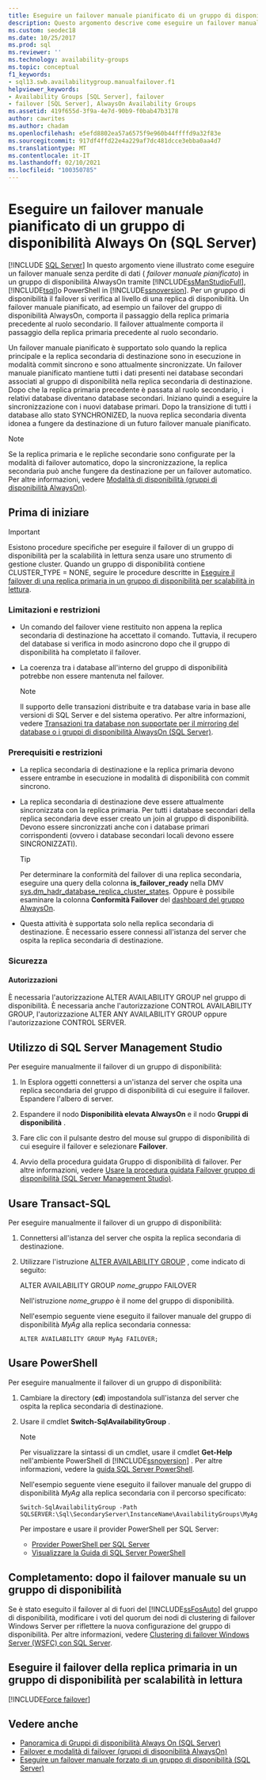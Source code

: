 ```yaml
---
title: Eseguire un failover manuale pianificato di un gruppo di disponibilità
description: Questo argomento descrive come eseguire un failover manuale pianificato di un gruppo di disponibilità Always On.
ms.custom: seodec18
ms.date: 10/25/2017
ms.prod: sql
ms.reviewer: ''
ms.technology: availability-groups
ms.topic: conceptual
f1_keywords:
- sql13.swb.availabilitygroup.manualfailover.f1
helpviewer_keywords:
- Availability Groups [SQL Server], failover
- failover [SQL Server], AlwaysOn Availability Groups
ms.assetid: 419f655d-3f9a-4e7d-90b9-f0bab47b3178
author: cawrites
ms.author: chadam
ms.openlocfilehash: e5efd8802ea57a6575f9e960b44ffffd9a32f83e
ms.sourcegitcommit: 917df4ffd22e4a229af7dc481dcce3ebba0aa4d7
ms.translationtype: MT
ms.contentlocale: it-IT
ms.lasthandoff: 02/10/2021
ms.locfileid: "100350785"
---
```

# <a name="perform-a-planned-manual-failover-of-an-always-on-availability-group-sql-server"></a>Eseguire un failover manuale pianificato di un gruppo di disponibilità Always On (SQL Server)
[!INCLUDE [SQL Server](../../../includes/applies-to-version/sqlserver.md)]
In questo argomento viene illustrato come eseguire un failover manuale senza perdite di dati ( *failover manuale pianificato*) in un gruppo di disponibilità AlwaysOn tramite [!INCLUDE[ssManStudioFull](../../../includes/ssmanstudiofull-md.md)], [!INCLUDE[tsql](../../../includes/tsql-md.md)]o PowerShell in [!INCLUDE[ssnoversion](../../../includes/ssnoversion-md.md)]. Per un gruppo di disponibilità il failover si verifica al livello di una replica di disponibilità. Un failover manuale pianificato, ad esempio un failover del gruppo di disponibilità AlwaysOn, comporta il passaggio della replica primaria precedente al ruolo secondario. Il failover attualmente comporta il passaggio della replica primaria precedente al ruolo secondario.  
  
Un failover manuale pianificato è supportato solo quando la replica principale e la replica secondaria di destinazione sono in esecuzione in modalità commit sincrono e sono attualmente sincronizzate. Un failover manuale pianificato mantiene tutti i dati presenti nei database secondari associati al gruppo di disponibilità nella replica secondaria di destinazione. Dopo che la replica primaria precedente è passata al ruolo secondario, i relativi database diventano database secondari. Iniziano quindi a eseguire la sincronizzazione con i nuovi database primari. Dopo la transizione di tutti i database allo stato SYNCHRONIZED, la nuova replica secondaria diventa idonea a fungere da destinazione di un futuro failover manuale pianificato.  
  
> [!NOTE]  
>  Se la replica primaria e le repliche secondarie sono configurate per la modalità di failover automatico, dopo la sincronizzazione, la replica secondaria può anche fungere da destinazione per un failover automatico. Per altre informazioni, vedere [Modalità di disponibilità &#40;gruppi di disponibilità AlwaysOn&#41;](../../../database-engine/availability-groups/windows/availability-modes-always-on-availability-groups.md).  
   
##  <a name="before-you-begin"></a><a name="BeforeYouBegin"></a> Prima di iniziare 

>[!IMPORTANT]
>Esistono procedure specifiche per eseguire il failover di un gruppo di disponibilità per la scalabilità in lettura senza usare uno strumento di gestione cluster. Quando un gruppo di disponibilità contiene CLUSTER_TYPE = NONE, seguire le procedure descritte in [Eseguire il failover di una replica primaria in un gruppo di disponibilità per scalabilità in lettura](#fail-over-the-primary-replica-on-a-read-scale-availability-group).

###  <a name="limitations-and-restrictions"></a><a name="Restrictions"></a> Limitazioni e restrizioni 
  
- Un comando del failover viene restituito non appena la replica secondaria di destinazione ha accettato il comando. Tuttavia, il recupero del database si verifica in modo asincrono dopo che il gruppo di disponibilità ha completato il failover. 
- La coerenza tra i database all'interno del gruppo di disponibilità potrebbe non essere mantenuta nel failover. 
  
    > [!NOTE] 
    >  Il supporto delle transazioni distribuite e tra database varia in base alle versioni di SQL Server e del sistema operativo. Per altre informazioni, vedere [Transazioni tra database non supportate per il mirroring del database o i gruppi di disponibilità AlwaysOn &#40;SQL Server&#41;](../../../database-engine/availability-groups/windows/transactions-always-on-availability-and-database-mirroring.md). 
  
###  <a name="prerequisites-and-restrictions"></a><a name="Prerequisites"></a> Prerequisiti e restrizioni 
  
-   La replica secondaria di destinazione e la replica primaria devono essere entrambe in esecuzione in modalità di disponibilità con commit sincrono. 
-   La replica secondaria di destinazione deve essere attualmente sincronizzata con la replica primaria. Per tutti i database secondari della replica secondaria deve esser creato un join al gruppo di disponibilità. Devono essere sincronizzati anche con i database primari corrispondenti (ovvero i database secondari locali devono essere SINCRONIZZATI). 
  
    > [!TIP] 
    >  Per determinare la conformità del failover di una replica secondaria, eseguire una query della colonna **is_failover_ready** nella DMV [sys.dm_hadr_database_replica_cluster_states](../../../relational-databases/system-dynamic-management-views/sys-dm-hadr-database-replica-cluster-states-transact-sql.md). Oppure è possibile esaminare la colonna **Conformità Failover** del [dashboard del gruppo AlwaysOn](../../../database-engine/availability-groups/windows/use-the-always-on-dashboard-sql-server-management-studio.md). 
-   Questa attività è supportata solo nella replica secondaria di destinazione. È necessario essere connessi all'istanza del server che ospita la replica secondaria di destinazione. 
  
###  <a name="security"></a><a name="Security"></a> Sicurezza 
  
####  <a name="permissions"></a><a name="Permissions"></a> Autorizzazioni 
 È necessaria l'autorizzazione ALTER AVAILABILITY GROUP nel gruppo di disponibilità. È necessaria anche l'autorizzazione CONTROL AVAILABILITY GROUP, l'autorizzazione ALTER ANY AVAILABILITY GROUP oppure l'autorizzazione CONTROL SERVER. 
  
##  <a name="use-sql-server-management-studio"></a><a name="SSMSProcedure"></a> Utilizzo di SQL Server Management Studio 
 Per eseguire manualmente il failover di un gruppo di disponibilità: 
  
1. In Esplora oggetti connettersi a un'istanza del server che ospita una replica secondaria del gruppo di disponibilità di cui eseguire il failover. Espandere l'albero di server. 
  
2. Espandere il nodo **Disponibilità elevata AlwaysOn** e il nodo **Gruppi di disponibilità** . 
  
3. Fare clic con il pulsante destro del mouse sul gruppo di disponibilità di cui eseguire il failover e selezionare **Failover**. 
  
4. Avvio della procedura guidata Gruppo di disponibilità di failover. Per altre informazioni, vedere [Usare la procedura guidata Failover gruppo di disponibilità &#40;SQL Server Management Studio&#41;](../../../database-engine/availability-groups/windows/use-the-fail-over-availability-group-wizard-sql-server-management-studio.md). 
  
##  <a name="use-transact-sql"></a><a name="TsqlProcedure"></a> Usare Transact-SQL 
 Per eseguire manualmente il failover di un gruppo di disponibilità: 
  
1. Connettersi all'istanza del server che ospita la replica secondaria di destinazione. 
  
2. Utilizzare l'istruzione [ALTER AVAILABILITY GROUP](../../../t-sql/statements/alter-availability-group-transact-sql.md) , come indicato di seguito: 
  
     ALTER AVAILABILITY GROUP *nome_gruppo* FAILOVER 
  
     Nell'istruzione *nome_gruppo* è il nome del gruppo di disponibilità. 
  
     Nell'esempio seguente viene eseguito il failover manuale del gruppo di disponibilità *MyAg* alla replica secondaria connessa: 
  
    ```  
    ALTER AVAILABILITY GROUP MyAg FAILOVER;  
    ```  
  
##  <a name="use-powershell"></a><a name="PowerShellProcedure"></a> Usare PowerShell 
 Per eseguire manualmente il failover di un gruppo di disponibilità: 
  
1. Cambiare la directory (**cd**) impostandola sull'istanza del server che ospita la replica secondaria di destinazione. 
  
2. Usare il cmdlet **Switch-SqlAvailabilityGroup** . 
  
    > [!NOTE] 
    >  Per visualizzare la sintassi di un cmdlet, usare il cmdlet **Get-Help** nell'ambiente PowerShell di [!INCLUDE[ssnoversion](../../../includes/ssnoversion-md.md)] . Per altre informazioni, vedere la [guida SQL Server PowerShell](../../../powershell/sql-server-powershell.md). 
  
     Nell'esempio seguente viene eseguito il failover manuale del gruppo di disponibilità *MyAg* alla replica secondaria con il percorso specificato: 
  
    ```  
    Switch-SqlAvailabilityGroup -Path SQLSERVER:\Sql\SecondaryServer\InstanceName\AvailabilityGroups\MyAg  
    ```  
  
    Per impostare e usare il provider PowerShell per SQL Server: 
  
    -   [Provider PowerShell per SQL Server](../../../powershell/sql-server-powershell-provider.md) 
    -   [Visualizzare la Guida di SQL Server PowerShell](../../../powershell/sql-server-powershell.md) 

##  <a name="follow-up-after-you-manually-fail-over-an-availability-group"></a><a name="FollowUp"></a> Completamento: dopo il failover manuale su un gruppo di disponibilità 
 Se è stato eseguito il failover al di fuori del [!INCLUDE[ssFosAuto](../../../includes/ssfosauto-md.md)] del gruppo di disponibilità, modificare i voti del quorum dei nodi di clustering di failover Windows Server per riflettere la nuova configurazione del gruppo di disponibilità. Per altre informazioni, vedere [Clustering di failover Windows Server &#40;WSFC&#41; con SQL Server](../../../sql-server/failover-clusters/windows/windows-server-failover-clustering-wsfc-with-sql-server.md). 

<a name = "ReadScaleOutOnly"><a/>

## <a name="fail-over-the-primary-replica-on-a-read-scale-availability-group"></a>Eseguire il failover della replica primaria in un gruppo di disponibilità per scalabilità in lettura

[!INCLUDE[Force failover](../../../includes/ss-force-failover-read-scale-out.md)]

## <a name="see-also"></a>Vedere anche 

 * [Panoramica di Gruppi di disponibilità Always On &#40;SQL Server&#41;](../../../database-engine/availability-groups/windows/overview-of-always-on-availability-groups-sql-server.md) 
 * [Failover e modalità di failover &#40;gruppi di disponibilità AlwaysOn&#41;](../../../database-engine/availability-groups/windows/failover-and-failover-modes-always-on-availability-groups.md) 
 * [Eseguire un failover manuale forzato di un gruppo di disponibilità &#40;SQL Server&#41;](../../../database-engine/availability-groups/windows/perform-a-forced-manual-failover-of-an-availability-group-sql-server.md) 
  

